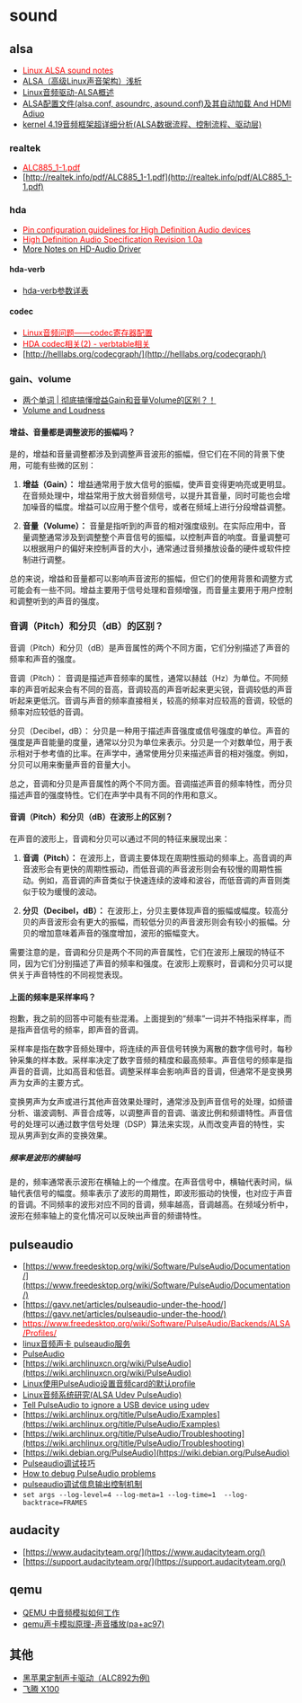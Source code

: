 # sound

## alsa

- [<font color=Red>Linux ALSA sound notes</font>](http://www.sabi.co.uk/Notes/linuxSoundALSA.html)
- [ALSA（高级Linux声音架构）浅析](https://mp.weixin.qq.com/s/1TJQc3Ktdw_Qz576iLjB1Q)
- [Linux音频驱动-ALSA概述](https://blog.csdn.net/longwang155069/article/details/53260731)
- [ALSA配置文件(alsa.conf, asoundrc, asound.conf)及其自动加载 And HDMI Adiuo](https://blog.csdn.net/lile777/article/details/62428473)
- [kernel 4.19音频框架超详细分析(ALSA数据流程、控制流程、驱动层)](https://blog.csdn.net/l316194152/article/details/116854430)

### realtek

- [<font color=Red>ALC885_1-1.pdf</font>](https://github.com/realwujing/realwujing.github.io/blob/main/linux/kernel/sound/ALC885_1-1.pdf)
- [http://realtek.info/pdf/ALC885_1-1.pdf](http://realtek.info/pdf/ALC885_1-1.pdf)

### hda

- [<font color=Red>Pin configuration guidelines for High Definition Audio devices</font>](https://learn.microsoft.com/en-us/previous-versions/windows/hardware/design/dn613979(v=vs.85)?redirectedfrom=MSDN)
- [<font color=Red>High Definition Audio Specification Revision 1.0a</font>](https://www.intel.com/content/dam/www/public/us/en/documents/product-specifications/high-definition-audio-specification.pdf)
- [More Notes on HD-Audio Driver](https://www.kernel.org/doc/html/latest/sound/hd-audio/notes.html)

#### hda-verb

- [hda-verb参数详表](https://www.jianshu.com/p/d4e92693b17e)

#### codec

- [<font color=Red>Linux音频问题——codec寄存器配置</font>](https://blog.csdn.net/tombaby_come/article/details/129521118)
- [<font color=Red>HDA codec相关(2) - verbtable相关</font>](https://blog.csdn.net/qq_21186033/article/details/117667075)
- [http://helllabs.org/codecgraph/](http://helllabs.org/codecgraph/)

### gain、volume

- [两个单词 | 彻底搞懂增益Gain和音量Volume的区别？！](https://www.bilibili.com/read/cv3616606)
- [Volume and Loudness](https://webaudioapi.com/book/Web_Audio_API_Boris_Smus_html/ch03.html)

#### 增益、音量都是调整波形的振幅吗？

是的，增益和音量调整都涉及到调整声音波形的振幅，但它们在不同的背景下使用，可能有些微的区别：

1. **增益（Gain）：** 增益通常用于放大信号的振幅，使声音变得更响亮或更明显。在音频处理中，增益常用于放大弱音频信号，以提升其音量，同时可能也会增加噪音的幅度。增益可以应用于整个信号，或者在频域上进行分段增益调整。

2. **音量（Volume）：** 音量是指听到的声音的相对强度级别。在实际应用中，音量调整通常涉及到调整整个声音信号的振幅，以控制声音的响度。音量调整可以根据用户的偏好来控制声音的大小，通常通过音频播放设备的硬件或软件控制进行调整。

总的来说，增益和音量都可以影响声音波形的振幅，但它们的使用背景和调整方式可能会有一些不同。增益主要用于信号处理和音频增强，而音量主要用于用户控制和调整听到的声音的强度。

### 音调（Pitch）和分贝（dB）的区别？

音调（Pitch）和分贝（dB）是声音属性的两个不同方面，它们分别描述了声音的频率和声音的强度。

音调（Pitch）： 音调是描述声音频率的属性，通常以赫兹（Hz）为单位。不同频率的声音听起来会有不同的音高，音调较高的声音听起来更尖锐，音调较低的声音听起来更低沉。音调与声音的频率直接相关，较高的频率对应较高的音调，较低的频率对应较低的音调。

分贝（Decibel，dB）： 分贝是一种用于描述声音强度或信号强度的单位。声音的强度是声音能量的度量，通常以分贝为单位来表示。分贝是一个对数单位，用于表示相对于参考值的比率。在声学中，通常使用分贝来描述声音的相对强度。例如，分贝可以用来衡量声音的音量大小。

总之，音调和分贝是声音属性的两个不同方面。音调描述声音的频率特性，而分贝描述声音的强度特性。它们在声学中具有不同的作用和意义。

#### 音调（Pitch）和分贝（dB）在波形上的区别？

在声音的波形上，音调和分贝可以通过不同的特征来展现出来：

1. **音调（Pitch）：** 在波形上，音调主要体现在周期性振动的频率上。高音调的声音波形会有更快的周期性振动，而低音调的声音波形则会有较慢的周期性振动。例如，高音调的声音类似于快速连续的波峰和波谷，而低音调的声音则类似于较为缓慢的波动。

2. **分贝（Decibel，dB）：** 在波形上，分贝主要体现声音的振幅或幅度。较高分贝的声音波形会有更大的振幅，而较低分贝的声音波形则会有较小的振幅。分贝的增加意味着声音的强度增加，波形的振幅变大。

需要注意的是，音调和分贝是两个不同的声音属性，它们在波形上展现的特征不同，因为它们分别描述了声音的频率和强度。在波形上观察时，音调和分贝可以提供关于声音特性的不同视觉表现。

#### 上面的频率是采样率吗？

抱歉，我之前的回答中可能有些混淆。上面提到的“频率”一词并不特指采样率，而是指声音信号的频率，即声音的音调。

采样率是指在数字音频处理中，将连续的声音信号转换为离散的数字信号时，每秒钟采集的样本数。采样率决定了数字音频的精度和最高频率。声音信号的频率是指声音的音调，比如高音和低音。调整采样率会影响声音的音调，但通常不是变换男声为女声的主要方式。

变换男声为女声或进行其他声音效果处理时，通常涉及到声音信号的处理，如频谱分析、谐波调制、声音合成等，以调整声音的音调、谐波比例和频谱特性。声音信号的处理可以通过数字信号处理（DSP）算法来实现，从而改变声音的特性，实现从男声到女声的变换效果。

##### 频率是波形的横轴吗

是的，频率通常表示波形在横轴上的一个维度。在声音信号中，横轴代表时间，纵轴代表信号的幅度。频率表示了波形的周期性，即波形振动的快慢，也对应于声音的音调。不同频率的波形对应不同的音调，频率越高，音调越高。在频域分析中，波形在频率轴上的变化情况可以反映出声音的频谱特性。

## pulseaudio

- [https://www.freedesktop.org/wiki/Software/PulseAudio/Documentation/](https://www.freedesktop.org/wiki/Software/PulseAudio/Documentation/)
- [https://gavv.net/articles/pulseaudio-under-the-hood/](https://gavv.net/articles/pulseaudio-under-the-hood/)
- [<font color=Red>https://www.freedesktop.org/wiki/Software/PulseAudio/Backends/ALSA/Profiles/</font>](https://www.freedesktop.org/wiki/Software/PulseAudio/Backends/ALSA/Profiles/)
- [linux音频声卡 pulseaudio服务](https://blog.csdn.net/qq_42138566/article/details/108626378)
- [PulseAudio](https://magodo.github.io/PulseAudio/)
- [https://wiki.archlinuxcn.org/wiki/PulseAudio](https://wiki.archlinuxcn.org/wiki/PulseAudio)
- [Linux使用PulseAudio设置音频card的默认profile](https://blog.csdn.net/qq_35156410/article/details/107401642)
- [Linux音频系统研究(ALSA Udev PulseAudio)](https://blog.mxslly.com/archives/174.html)
- [Tell PulseAudio to ignore a USB device using udev](https://jamielinux.com/blog/tell-pulseaudio-to-ignore-a-usb-device-using-udev/)
- [https://wiki.archlinux.org/title/PulseAudio/Examples](https://wiki.archlinux.org/title/PulseAudio/Examples)
- [https://wiki.archlinux.org/title/PulseAudio/Troubleshooting](https://wiki.archlinux.org/title/PulseAudio/Troubleshooting)
- [https://wiki.debian.org/PulseAudio](https://wiki.debian.org/PulseAudio)
- [Pulseaudio调试技巧](https://www.codenong.com/cs105336370/)
- [How to debug PulseAudio problems](https://fedoraproject.org/wiki/How_to_debug_PulseAudio_problems)
- [pulseaudio调试信息输出控制机制](https://blog.csdn.net/cgipro/article/details/6089349)
- `set args --log-level=4 --log-meta=1 --log-time=1  --log-backtrace=FRAMES`

## audacity

- [https://www.audacityteam.org/](https://www.audacityteam.org/)
- [https://support.audacityteam.org/](https://support.audacityteam.org/)

## qemu

- [QEMU 中音频模拟如何工作](https://blog.csdn.net/tq08g2z/article/details/78908757)
- [qemu声卡模拟原理-声音播放(pa+ac97)](https://blog.csdn.net/qq_16054639/article/details/116745416)

## 其他

- [黑苹果定制声卡驱动（ALC892为例)](https://www.jianshu.com/p/29a74f0664f1)
- [飞腾 X100](https://www.phytium.com.cn/homepage/download/)
